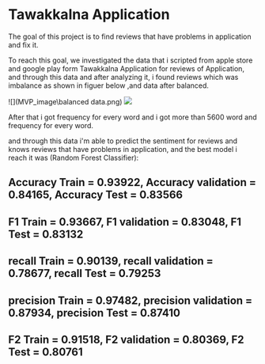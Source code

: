 #  Tawakkalna Application

The goal of this project is to find reviews that have problems in application and fix it.





To reach this goal, we investigated the data that i scripted from apple store and google play form Tawakkalna Application for reviews of Application, and through this data and after analyzing it, i found reviews which was imbalance as shown in figuer below ,and data after balanced.

![](MVP_image\balanced data.png)   ![](TOP4_train.png)


After that i got frequency for every word and i got more than 5600 word and frequency for every word. 

and through this data i'm able to predict the sentiment for reviews and knows reviews that have problems in application, and the best model i reach it was (Random Forest Classifier):

Accuracy Train = 0.93922,
Accuracy validation = 0.84165,
Accuracy Test = 0.83566
-------------------------
F1 Train = 0.93667,
F1 validation = 0.83048,
F1 Test = 0.83132
-------------------------
recall Train = 0.90139,
recall validation = 0.78677,
recall Test = 0.79253
-------------------------
precision Train = 0.97482,
precision validation = 0.87934,
precision Test = 0.87410
-------------------------
F2 Train = 0.91518,
F2 validation = 0.80369,
F2 Test = 0.80761
-------------------------




